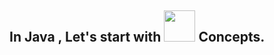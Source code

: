 <h2> In Java , Let's start with  <img src="https://media.giphy.com/media/pVUPZS2Vj5GXfdBeKs/giphy.gif" width="50"> Concepts.</h2>